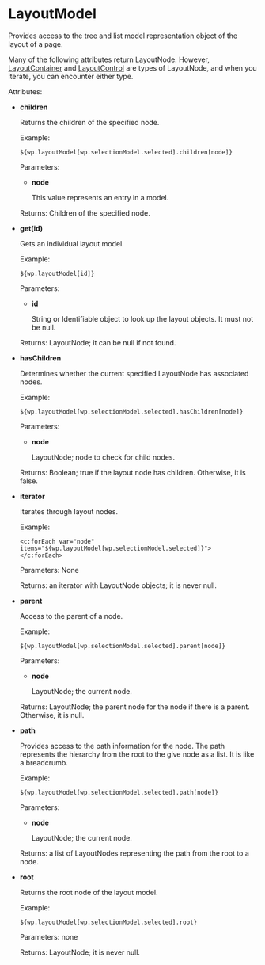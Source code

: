 # LayoutModel

Provides access to the tree and list model representation object of the layout of a page.

Many of the following attributes return LayoutNode. However, [LayoutContainer](themeopt_el_bean_lay_container.md) and [LayoutControl](themeopt_el_bean_lay_control.md) are types of LayoutNode, and when you iterate, you can encounter either type.

Attributes:

-   **children**

    Returns the children of the specified node.

    Example:

    ```
    ${wp.layoutModel[wp.selectionModel.selected].children[node]}
    ```

    Parameters:

    -   **node**

        This value represents an entry in a model.

    Returns: Children of the specified node.

-   **get\(id\)**

    Gets an individual layout model.

    Example:

    ```
    ${wp.layoutModel[id]}
    
    ```

    Parameters:

    -   **id**

        String or Identifiable object to look up the layout objects. It must not be null.

    Returns: LayoutNode; it can be null if not found.

-   **hasChildren**

    Determines whether the current specified LayoutNode has associated nodes.

    Example:

    ```
    ${wp.layoutModel[wp.selectionModel.selected].hasChildren[node]}
    ```

    Parameters:

    -   **node**

        LayoutNode; node to check for child nodes.

    Returns: Boolean; true if the layout node has children. Otherwise, it is false.

-   **iterator**

    Iterates through layout nodes.

    Example:

    ```
    <c:forEach var="node" items="${wp.layoutModel[wp.selectionModel.selected]}">
    </c:forEach>
    ```

    Parameters: None

    Returns: an iterator with LayoutNode objects; it is never null.

-   **parent**

    Access to the parent of a node.

    Example:

    ```
    ${wp.layoutModel[wp.selectionModel.selected].parent[node]}
    ```

    Parameters:

    -   **node**

        LayoutNode; the current node.

    Returns: LayoutNode; the parent node for the node if there is a parent. Otherwise, it is null.

-   **path**

    Provides access to the path information for the node. The path represents the hierarchy from the root to the give node as a list. It is like a breadcrumb.

    Example:

    ```
    ${wp.layoutModel[wp.selectionModel.selected].path[node]}
    ```

    Parameters:

    -   **node**

        LayoutNode; the current node.

    Returns: a list of LayoutNodes representing the path from the root to a node.

-   **root**

    Returns the root node of the layout model.

    Example:

    ```
    ${wp.layoutModel[wp.selectionModel.selected].root}
    ```

    Parameters: none

    Returns: LayoutNode; it is never null.


